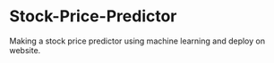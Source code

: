 # Stock-Price-Predictor
Making a stock price predictor using machine learning and deploy on website.
